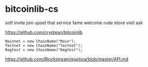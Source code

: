 # bitcoinlib-cs


soft invite join upset that service fame welcome rude stove visit ask


https://github.com/cryptean/bitcoinlib

```
Mainnet = new ChainName("Main");
Testnet = new ChainName("Testnet");
Regtest = new ChainName("Regtest");
```

https://github.com/Blockstream/esplora/blob/master/API.md
